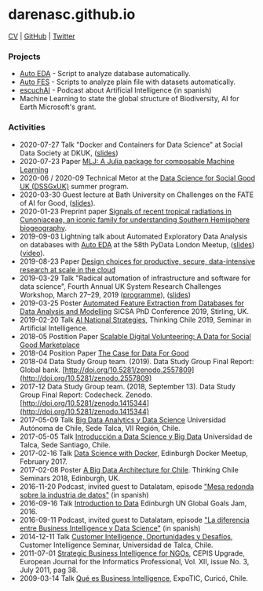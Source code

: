 # darenasc.github.io

[CV](files/CV_Diego_Arenas.pdf) | [GitHub](https://github.com/darenasc/) | [Twitter](https://twitter.com/darenasc)

### Projects
* [Auto EDA](https://github.com/darenasc/auto-eda) - Script to analyze database automatically.
* [Auto FES](https://github.com/darenasc/auto-fes) - Scripts to analyze plain file with datasets automatically.
* [escuchAI](https://escuchai.com) - Podcast about Artificial Intelligence (in spanish)
* Machine Learning to state the global structure of Biodiversity, AI for Earth Microsoft's grant.

### Activities
* 2020-07-27 Talk "Docker and Containers for Data Science" at Social Data Society at DKUK, ([slides](https://docs.google.com/presentation/d/1CeyQzwyLR9j-0bLmonuOgYLwQ4ky7UhLsmz8w_XaGwM/edit#slide=id.p))
* 2020-07-23 Paper [MLJ: A Julia package for composable Machine Learning](https://arxiv.org/abs/2007.12285)
* 2020-06 / 2020-09 Technical Metor at the [Data Science for Social Good UK (DSSGxUK)](https://www.turing.ac.uk/collaborate-turing/data-science-social-good) summer program.
* 2020-03-30 Guest lecture at Bath University on Challenges on the FATE of AI for Good, ([slides](https://docs.google.com/presentation/d/1m54oATzNZE65apmAXmdtO4hOLNccjXwX8u8iELVUKrM/edit#slide=id.p)).
* 2020-01-23 Preprint paper [Signals of recent tropical radiations in Cunoniaceae, an iconic family for understanding Southern Hemisphere biogeography](https://www.biorxiv.org/content/10.1101/2020.01.23.916817v1).
* 2019-09-03 Lightning talk about Automated Exploratory Data Analysis on databases with [Auto EDA](https://github.com/darenasc/auto-eda) at the 58th PyData London Meetup, ([slides](https://docs.google.com/presentation/d/1PMBsQNlMk3IjkZcLuZVRwG-s3TNeqTJxp0Y90W7FBro/edit?usp=sharing)) ([video](https://www.youtube.com/watch?v=vvvBWQLFtok)).
* 2019-08-23 Paper [Design choices for productive, secure, data-intensive research at scale in the cloud](https://arxiv.org/abs/1908.08737)
* 2019-03-29 Talk "Radical automation of infrastructure and software for data science", Fourth Annual UK System Research Challenges Workshop, March 27–29, 2019 ([programme](http://uksystems.org)), ([slides](https://drive.google.com/open?id=1pGOK8WIwY1L1Vu07rFX_xE8GPL524DLih7oCRd7m7kQ))
* 2019-03-25 Poster [Automated Feature Extraction from Databases for Data Analysis and Modelling](files/SICSA_poster.pdf) SICSA PhD Conference 2019, Stirling, UK.
* 2019-02-20 Talk [AI National Strategies](https://drive.google.com/open?id=1OMAkbchJHNPfMTml14hPEQKzmvhdJMHELtnVsbeCY9k), Thinking Chile 2019, Seminar in Artificial Intelligence.
* 2018-05 Postition Paper [Scalable Digital Volunteering: A Data for Social Good Marketplace](files/ScalableDigitalVolunteering.pdf)
* 2018-04 Position Paper [The Case for Data For Good](files/TheCaseForDataForGood.pdf)
* 2018-04 Data Study Group team. (2019). Data Study Group Final Report: Global bank. [http://doi.org/10.5281/zenodo.2557809](http://doi.org/10.5281/zenodo.2557809)
* 2017-12 Data Study Group team. (2018, September 13). Data Study Group Final Report: Codecheck. Zenodo. [http://doi.org/10.5281/zenodo.1415344](http://doi.org/10.5281/zenodo.1415344)
* 2017-05-09 Talk [Big Data Analytics y Data Science](https://docs.google.com/presentation/d/1jM4aISvyp1c77929spxw9VnrftHK5wS9hbQxjFPygMI/edit?usp=sharing) Universidad Autónoma de Chile, Sede Talca, VII Región, Chile.
* 2017-05-05 Talk [Introducción a Data Science y Big Data](https://docs.google.com/presentation/d/16tdXvMhkcnqLdPimAc7DWjESwf8e3peANmPu2257kys/edit?usp=sharing) Universidad de Talca, Sede Santiago, Chile.
* 2017-02-16 Talk [Data Science with Docker](https://drive.google.com/open?id=1lPFY8zarERKg_dMfI_LHnEH_1i6oLmaI), Edinburgh Docker Meetup, February 2017.
* 2017-02-08 Poster [A Big Data Architecture for Chile](files/bigdataposterchile_v2.pdf). Thinking Chile Seminars 2018, Edinburgh, UK.
* 2016-11-20 Podcast, invited guest to Datalatam, episode ["Mesa redonda sobre la industria de datos"](http://www.datalatam.com/18/) (in spanish)
* 2016-09-16 Talk [Introduction to Data](https://docs.google.com/presentation/d/1uPMz7Jkk8wB9E8evf20k_L5d8v2lDVR3QqNnFOC_v5M/edit?usp=sharing) Edinburgh UN Global Goals Jam, 2016.
* 2016-09-11 Podcast, invited guest to Datalatam, episode ["La diferencia entre Business Intelligence y Data Science"](http://www.datalatam.com/11/) (in spanish)
* 2014-12-11 Talk [Customer Intelligence, Oportunidades y Desafíos](https://www.slideshare.net/darenasc/customer-intelligence-42726084), Customer Intelligence Seminar, Universidad de Talca, Chile.
* 2011-07-01 [Strategic Business Intelligence for NGOs](files/Business_Intelligence_and_Agile_Methodol.pdf), CEPIS Upgrade, European Journal for the Informatics Professional, Vol. XII, issue No. 3, July 2011, pag 38. 
* 2009-03-14 Talk [Qué es Business Intelligence](https://www.slideshare.net/darenasc/que-es-bi-expotic-maule-2009-1146646), ExpoTIC, Curicó, Chile.
